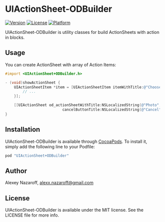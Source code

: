 # UIActionSheet-ODBuilder

[![Version](https://img.shields.io/cocoapods/v/UIActionSheet-ODBuilder.svg?style=flat)](http://cocoapods.org/pods/UIActionSheet-ODBuilder)
[![License](https://img.shields.io/cocoapods/l/UIActionSheet-ODBuilder.svg?style=flat)](http://cocoapods.org/pods/UIActionSheet-ODBuilder)
[![Platform](https://img.shields.io/cocoapods/p/UIActionSheet-ODBuilder.svg?style=flat)](http://cocoapods.org/pods/UIActionSheet-ODBuilder)

UIActionSheet-ODBuilder is utility classes for build ActionSheets with action in blocks.

## Usage

You can create ActionSheet with array of Action Items:
```objective-c
#import <UIActionSheet+ODBuilder.h>

- (void)showActionSheet {
    UIActionSheetItem *item = [UIActionSheetItem itemWithTitle:@"Choose from Library" block:^{
        // ...
    }];

    [[UIActionSheet od_actionSheetWithTitle:NSLocalizedString(@"Photo", nil) actionItems:@[ item ]
                          cancelButtonTitle:NSLocalizedString(@"Cancel", nil)] showInView:self.view];
}

```

## Installation

UIActionSheet-ODBuilder is available through [CocoaPods](http://cocoapods.org). To install
it, simply add the following line to your Podfile:

```ruby
pod "UIActionSheet+ODBuilder"
```

## Author

Alexey Nazaroff, alexx.nazaroff@gmail.com

## License

UIActionSheet-ODBuilder is available under the MIT license. See the LICENSE file for more info.
